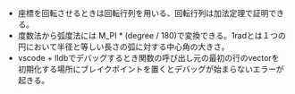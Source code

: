 - 座標を回転させるときは回転行列を用いる、回転行列は加法定理で証明できる。
- 度数法から弧度法には M_PI * (degree / 180)で変換できる。1radとは１つの円において半径と等しい長さの弧に対する中心角の大きさ。
- vscode + lldbでデバッグするとき関数の呼び出し元の最初の行のvectorを初期化する場所にブレイクポイントを置くとデバッグが始まらないエラーが起きる。
